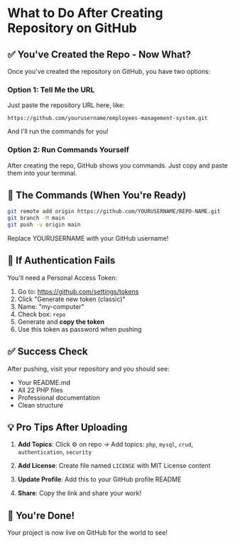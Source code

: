 # What to Do After Creating Repository on GitHub

## ✅ You've Created the Repo - Now What?

Once you've created the repository on GitHub, you have two options:

### Option 1: Tell Me the URL
Just paste the repository URL here, like:
```
https://github.com/yourusername/employees-management-system.git
```
And I'll run the commands for you!

### Option 2: Run Commands Yourself
After creating the repo, GitHub shows you commands. Just copy and paste them into your terminal.

## 🎯 The Commands (When You're Ready)

```bash
git remote add origin https://github.com/YOURUSERNAME/REPO-NAME.git
git branch -M main
git push -u origin main
```

Replace YOURUSERNAME with your GitHub username!

## 🔐 If Authentication Fails

You'll need a Personal Access Token:
1. Go to: https://github.com/settings/tokens
2. Click "Generate new token (classic)"
3. Name: "my-computer"
4. Check box: `repo`
5. Generate and **copy the token**
6. Use this token as password when pushing

## ✅ Success Check

After pushing, visit your repository and you should see:
- Your README.md
- All 22 PHP files
- Professional documentation
- Clean structure

## 💡 Pro Tips After Uploading

1. **Add Topics**: Click ⚙️ on repo → Add topics: `php`, `mysql`, `crud`, `authentication`, `security`

2. **Add License**: Create file named `LICENSE` with MIT License content

3. **Update Profile**: Add this to your GitHub profile README

4. **Share**: Copy the link and share your work!

## 🎉 You're Done!

Your project is now live on GitHub for the world to see!

